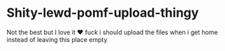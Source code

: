 # Shity-lewd-pomf-upload-thingy
Not the best but I love it ♥
fuck i should upload the files when i get home instead of leaving this place empty

